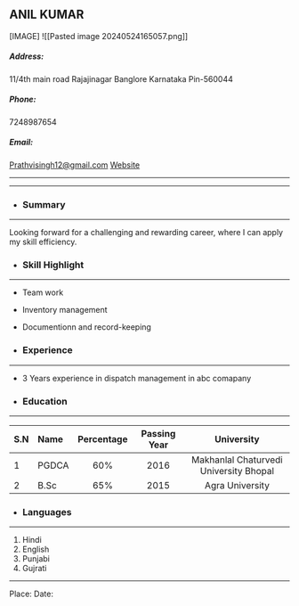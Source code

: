 ## ANIL KUMAR
[IMAGE]
![[Pasted image 20240524165057.png]]

##### Address:
11/4th main road Rajajinagar Banglore Karnataka Pin-560044
##### Phone:
7248987654
##### Email:
Prathvisingh12@gmail.com
[Website](https://www.Anilkumar.com)
___
___
- ### Summary
___
Looking forward for a challenging and rewarding career, where
I can apply my skill efficiency.

- ### Skill Highlight
___
- Team work
- Inventory management
- Documentionn and record-keeping

- ### Experience
____
- 3 Years experience in dispatch management in abc comapany

- ### Education
___
| S.N | Name | Percentage | Passing Year | University |
| :-- | :-- | :--: | :--: | :--: |
|1 | PGDCA | 60% | 2016 | Makhanlal Chaturvedi University Bhopal |
| 2 | B.Sc | 65% | 2015 | Agra University |

- ### Languages
___
1. Hindi
2. English
3. Punjabi
4. Gujrati
___

Place:
Date:



